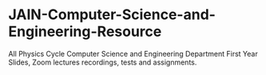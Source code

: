 # JAIN-Computer-Science-and-Engineering-Resource
All Physics Cycle Computer Science and Engineering Department First Year Slides, Zoom lectures recordings, tests and assignments. 
